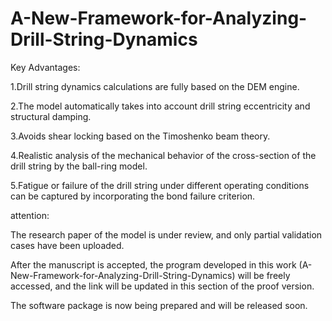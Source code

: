 # A-New-Framework-for-Analyzing-Drill-String-Dynamics

Key Advantages:

1.Drill string dynamics calculations are fully based on the DEM engine.

2.The model automatically takes into account drill string eccentricity and structural damping.

3.Avoids shear locking based on the Timoshenko beam theory.

4.Realistic analysis of the mechanical behavior of the cross-section of the drill string by the ball-ring model.

5.Fatigue or failure of the drill string under different operating conditions can be captured by incorporating the bond failure criterion.


attention:

The research paper of the model is under review, and only partial validation cases have been uploaded.

After the manuscript is accepted, the program developed in this work (A-New-Framework-for-Analyzing-Drill-String-Dynamics) will be freely accessed, and the link will be updated in this section of the proof version.

The software package is now being prepared and will be released soon.
